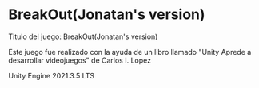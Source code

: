 # BreakOut(Jonatan's version)

Titulo del juego: BreakOut(Jonatan's version)

Este juego fue realizado con la ayuda de un libro llamado "Unity Aprede a desarrollar videojuegos"
de Carlos I. Lopez

Unity Engine 2021.3.5 LTS


